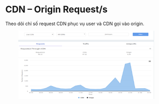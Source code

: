 # CDN – Origin Request/s

Theo dõi chỉ số request CDN phục vụ user và CDN gọi vào origin.

<figure><img src="../../.gitbook/assets/image (212).png" alt=""><figcaption></figcaption></figure>
